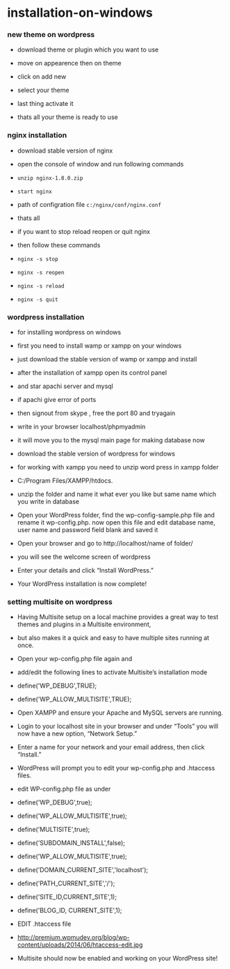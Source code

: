 # installation-on-windows

### new theme on wordpress
* download theme or plugin which you want to use
* move on appearence then on theme
* click on add new 
* select your theme
* last thing activate it

* thats all your theme is ready to use

### nginx installation

* download stable version of nginx

* open the console of window and run following commands
* `unzip nginx-1.8.0.zip`
* `start nginx`
* path of configration file `c:/nginx/conf/nginx.conf`

* thats all
* if you want to stop reload reopen or quit nginx
* then follow these commands

* `nginx -s stop`
* `nginx -s reopen`
* `nginx -s reload`
* `nginx -s quit`



### wordpress installation
* for installing wordpress on windows 
* first you need to install wamp or xampp on your windows
* just download the stable version of wamp or xampp and install

* after the installation of xampp open its control panel
* and star apachi server and mysql
* if apachi give error of ports
* then signout from skype , free the port 80 and tryagain

* write in your browser localhost/phpmyadmin
* it will move you to the mysql main page for making database
now

* download the stable version of wordpress for windows
* for working with xampp you need to unzip word press in xampp folder

* C:/Program Files/XAMPP/htdocs.
* unzip the folder and name it what ever you like but same name which you write in database
* Open your WordPress folder, find the wp-config-sample.php file and rename it wp-config.php.
now open this file and edit database name, user name and password field blank and saved it

* Open your browser and go to http://localhost/name of folder/

* you will see the welcome screen of wordpress
* Enter your details and click “Install WordPress.”

* Your WordPress installation is now complete!

### setting multisite on wordpress

* Having Multisite setup on a local machine provides a great way to test themes and plugins in a Multisite environment, 
* but also makes it a quick and easy to have multiple sites running at once.

* Open your wp-config.php file again and 
* add/edit the following lines to activate Multisite’s installation mode

* define('WP_DEBUG',TRUE);

* define('WP_ALLOW_MULTISITE',TRUE);
* Open XAMPP and ensure your Apache and MySQL servers are running.

* Login to your localhost site in your browser and under “Tools” you will now have a new option, “Network Setup.”
* Enter a name for your network and your email address, then click “Install.”

* WordPress will prompt you to edit your wp-config.php and .htaccess files.
* edit WP-config.php file as under
* define('WP_DEBUG',true);
* define('WP_ALLOW_MULTISITE',true);
* define('MULTISITE',true);
* define('SUBDOMAIN_INSTALL',false);
* define('WP_ALLOW_MULTISITE',true);
* define('DOMAIN_CURRENT_SITE','localhost');
* define('PATH_CURRENT_SITE','/');
* define('SITE_ID,CURRENT_SITE',1);
* define('BLOG_ID, CURRENT_SITE',1);

* EDIT .htaccess file
* http://premium.wpmudev.org/blog/wp-content/uploads/2014/06/htaccess-edit.jpg

* Multisite should now be enabled and working on your WordPress site!

